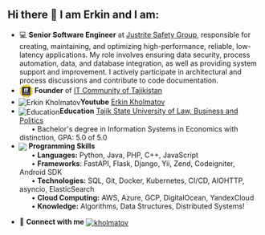 ## Hi there 👋 I am Erkin and I am:

- :computer: **Senior Software Engineer** at [Justrite Safety Group](https://www.justrite.com/), responsible for creating, maintaining, and optimizing high-performance, reliable, low-latency applications. My role involves ensuring data security, process automation, data, and database integration, as well as providing system support and improvement. I actively participate in architectural and process discussions and contribute to code documentation.
- <img src="https://github.com/kholmatov/kholmatov/blob/main/tajikit.png?raw=true"  align="center" alt="Tajikit" height="26" /> **Founder** of [IT Community of Tajikistan](https://t.me/tajikit/)
- <img src="https://img.icons8.com/color/2x/youtube-play.png" align="center" alt="Erkin Kholmatov" height="30" style="margin-left:-2px; padding-right:0px"/>**Youtube** [Erkin Kholmatov](https://www.youtube.com/@tajikit)
- <img src="https://img.icons8.com/color/2x/reading.png" align="center" alt="Education" height="30" style="margin-left:-2px; padding-right:0px"/>**Education** [Tajik State University of Law, Business and Politics](http://tsulbp.tj/)
<br/>&nbsp;&nbsp;&nbsp;&nbsp;&nbsp;&nbsp;• Bachelor's degree in Information Systems in Economics with distinction, GPA: 5.0 of 5.0
- <img src="https://img.icons8.com/external-flaticons-flat-flat-icons/2x/external-program-web-development-flaticons-flat-flat-icons.png" align="center" height="30" style="margin-left:-2px; padding-right:0px"/> **Programming Skills**
  <br/>&nbsp;&nbsp;&nbsp;&nbsp;&nbsp;&nbsp;• **Languages:** Python, Java, PHP, C++, JavaScript 
  <br/>&nbsp;&nbsp;&nbsp;&nbsp;&nbsp;&nbsp;• **Frameworks**:  FastAPI, Flask, Django, Yii, Zend, Codeigniter, Android SDK
  <br/>&nbsp;&nbsp;&nbsp;&nbsp;&nbsp;&nbsp;• **Technologies:** SQL, Git, Docker, Kubernetes, CI/CD, AIOHTTP, asyncio, ElasticSearch
  <br/>&nbsp;&nbsp;&nbsp;&nbsp;&nbsp;&nbsp;• **Cloud Computing:** AWS, Azure, GCP, DigitalOcean, YandexCloud 
  <br/>&nbsp;&nbsp;&nbsp;&nbsp;&nbsp;&nbsp;• **Knowledge:** Algorithms, Data Structures, Distributed Systems!
  
<!--   [![wakatime](https://wakatime.com/badge/user/2dc1bcc0-4b28-4851-8b67-dd94a84cf37b/project/24814392-2814-485c-94e4-ef54e65e4573.svg)](https://wakatime.com/badge/user/2dc1bcc0-4b28-4851-8b67-dd94a84cf37b/project/24814392-2814-485c-94e4-ef54e65e4573) -->

- 🔗 **Connect with me** [<img align="center" src="https://img.icons8.com/fluency/2x/linkedin-2.png" alt="kholmatov" height="30" />](http://linkedin.com/in/kholmatov/)
<!---  
- 🥇 **Leetcode Badges**

| ![1000 Problems Solved](https://assets.leetcode.com/static_assets/marketing/1000.gif) | ![500 Days Streak](https://assets.leetcode.com/static_assets/marketing/500_new.gif) | ![365 Days Streak](https://assets.leetcode.com/static_assets/marketing/365_new.gif) | ![2024 Achievement](https://assets.leetcode.com/static_assets/marketing/2024.gif) | ![2024 - 200 Problems](https://assets.leetcode.com/static_assets/marketing/2024-200.gif) |
|---|---|---|---|---|
| ![2024 - 100 Problems](https://assets.leetcode.com/static_assets/marketing/2024-100-new.gif) | ![2024 - 50 Problems](https://assets.leetcode.com/static_assets/marketing/2024-50.gif) | ![2023 Achievement](https://assets.leetcode.com/static_assets/marketing/2023.gif) | ![2023 - 50 Problems](https://assets.leetcode.com/static_assets/marketing/2023-50.gif) | ![2023 - 100 Problems](https://assets.leetcode.com/static_assets/marketing/2023-100.gif) |
| ![2022 - 100 Problems](https://assets.leetcode.com/static_assets/public/images/badges/2022/gif/2022-annual-100.gif) | ![2024 November Badge](https://assets.leetcode.com/static_assets/public/images/badges/2024/gif/2024-11.gif) | ![2024 October Badge](https://assets.leetcode.com/static_assets/public/images/badges/2024/gif/2024-10.gif) | ![2024 September Badge](https://assets.leetcode.com/static_assets/public/images/badges/2024/gif/2024-09.gif) | ![2024 August Badge](https://assets.leetcode.com/static_assets/public/images/badges/2024/gif/2024-08.gif) |
| ![2024 July Badge](https://assets.leetcode.com/static_assets/public/images/badges/2024/gif/2024-07.gif) | ![2024 June Badge](https://assets.leetcode.com/static_assets/public/images/badges/2024/gif/2024-06.gif) | ![2024 May Badge](https://assets.leetcode.com/static_assets/public/images/badges/2024/gif/2024-05.gif) | ![2024 April Badge](https://assets.leetcode.com/static_assets/public/images/badges/2024/gif/2024-04.gif) | ![2024 March Badge](https://assets.leetcode.com/static_assets/public/images/badges/2024/gif/2024-03.gif) |
| ![2023 April Badge](https://assets.leetcode.com/static_assets/public/images/badges/2023/gif/2023-04.gif) | ![2023 March Badge](https://assets.leetcode.com/static_assets/public/images/badges/2023/gif/2023-03.gif) | ![2023 February Badge](https://assets.leetcode.com/static_assets/public/images/badges/2023/gif/2023-02.gif) | ![2022 August Badge](https://assets.leetcode.com/static_assets/public/images/badges/2022/gif/2022-08.gif) | ![LC-75 Badge](https://assets.leetcode.com/static_assets/others/LC-75.gif) |
-->
